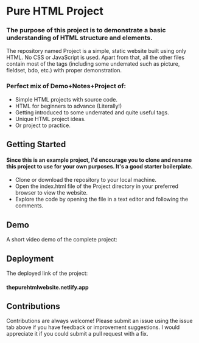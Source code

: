 # Pure HTML Project

### The purpose of this project is to demonstrate a basic understanding of HTML structure and elements.

The repository named Project is a simple, static website built using only HTML. No CSS or JavaScript is used. Apart from that, all the other files contain most of the tags (including some underrated such as picture, fieldset, bdo, etc.) with proper demonstration.

### Perfect mix of Demo+Notes+Project of:

* Simple HTML projects with source code.
* HTML for beginners to advance (Literally!)
* Getting introduced to some underrated and quite useful tags.
* Unique HTML project ideas.
* Or project to practice.
## Getting Started

#### Since this is an example project, I'd encourage you to clone and rename this project to use for your own purposes. It's a good starter boilerplate.

* Clone or download the repository to your local machine.
* Open the index.html file of the Project directory in your preferred browser to view the website.
* Explore the code by opening the file in a text editor and following the comments.




## Demo

A short video demo of the complete project:





## Deployment

The deployed link of the project:
#### thepurehtmlwebsite.netlify.app

## Contributions

Contributions are always welcome! Please submit an issue using the issue tab above if you have feedback or improvement suggestions. I would appreciate it if you could submit a pull request with a fix.
